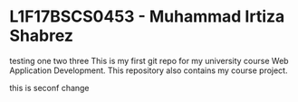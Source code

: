 
# L1F17BSCS0453 - Muhammad Irtiza Shabrez
testing one two three
This is my first git repo for my university course Web Application Development. This repository also contains my course project.

this is seconf change
